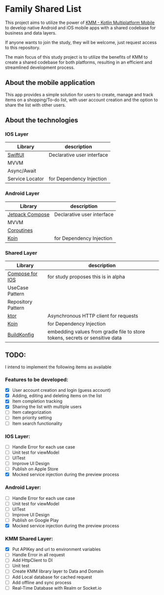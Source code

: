 # **Family Shared List**

This project aims to utilize the power of [KMM - Kotlin Multiplatform Mobile](https://kotlinlang.org/lp/mobile/) to develop native Android and iOS mobile apps with a shared codebase for business and data layers. 

If anyone wants to join the study, they will be welcome, just request access to this repository.

The main focus of this study project is to utilize the benefits of KMM to create a shared codebase for both platforms, resulting in an efficient and streamlined development process.

## About the mobile application

This app provides a simple solution for users to create, manage and track items on a shopping/To-do list, with user account creation and the option to share the list with other users.

## About the technologies

### IOS Layer
| Library | description |
| ----------- | ----------- | 
| [SwiftUI](https://developer.apple.com/xcode/swiftui/) | Declarative user interface | 
| MVVM |  |
| Async/Await |  |
| Service Locator | for Dependency Injection |

### Android Layer
| Library | description |
| ----------- | ----------- | 
| [Jetpack Compose](https://developer.android.com/jetpack/compose)  | Declarative user interface |
| MVVM | |
| [Coroutines](https://kotlinlang.org/docs/coroutines-overview.html) |  | 
| [Koin](https://insert-koin.io/) | for Dependency Injection | 

### Shared Layer
| Library | description |
| ----------- | ----------- | 
|  [Compose for IOS](https://blog.jetbrains.com/kotlin/2023/05/compose-multiplatform-for-ios-is-in-alpha/) | for study proposes this is in alpha |
| UseCase Pattern | |
| Repository Pattern | |
| [ktor](https://ktor.io/) | Asynchronous HTTP client for requests | 
| [Koin](https://insert-koin.io/) | for Dependency Injection | 
| [BuildKonfig](https://github.com/yshrsmz/BuildKonfig)  | embedding values from gradle file to store tokens, secrets or sensitive data |

## TODO:

I intend to implement the following items as available

### Features to be developed: 
- [X] User account creation and login (guess account)
- [X] Adding, editing and deleting items on the list
- [X] Item completion tracking
- [X] Sharing the list with multiple users
- [ ] Item categorization
- [ ] Item priority setting
- [ ] Item search functionality

### IOS Layer:
- [ ] Handle Error for each use case
- [ ] Unit test for viewModel
- [ ] UITest
- [ ] Improve UI Design
- [ ] Publish on Apple Store
- [X] Mocked service injection during the preview process

### Android Layer:
- [ ] Handle Error for each use case
- [ ] Unit test for viewModel
- [ ] UITest
- [ ] Improve UI Design
- [ ] Publish on Google Play
- [X] Mocked service injection during the preview process

### KMM Shared Layer: 
- [X] Put APIKey and url to environment variables
- [ ] Handle Error in all request
- [ ] Add HttpClient to DI
- [ ] Unit test
- [ ] Create KMM library layer to Data and Domain
- [ ] Add Local database for cached request
- [ ] Add offline and sync process
- [ ] Real-Time Database with Realm or Socket.io

